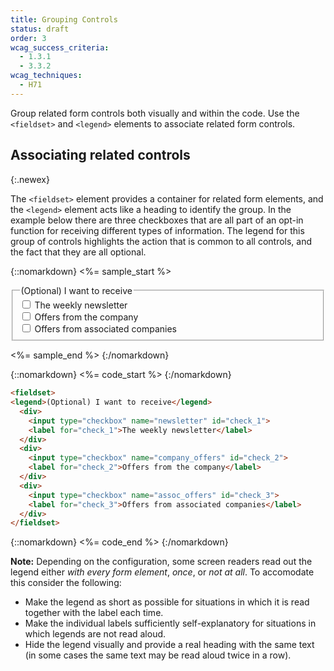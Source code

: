```yaml
---
title: Grouping Controls
status: draft
order: 3
wcag_success_criteria:
  - 1.3.1
  - 3.3.2
wcag_techniques:
  - H71
---
```


Group related form controls both visually and within the code. Use the `<fieldset>` and `<legend>` elements to associate related form controls.

## Associating related controls
{:.newex}

The `<fieldset>` element provides a container for related form elements, and the `<legend>` element acts like a heading to identify the group. In the example below there are three checkboxes that are all part of an opt-in function for receiving different types of information. The legend for this group of controls highlights the action that is common to all controls, and the fact that they are all optional.

{::nomarkdown}
<%= sample_start %>

<form method="post" action="#">
<fieldset>
<legend>(Optional) I want to receive</legend>
  <div>
    <input type="checkbox" name="newsletter" id="check_1"> <label for="check_1">The weekly newsletter</label>
  </div>
  <div>
    <input type="checkbox" name="company_offers" id="check_2"> <label for="check_2">Offers from the company</label>
  </div>
  <div>
    <input type="checkbox" name="assoc_offers" id="check_3"> <label for="check_3">Offers from associated companies</label>
  </div>
</fieldset>
</form>

<%= sample_end %>
{:/nomarkdown}

{::nomarkdown}
<%= code_start %>
{:/nomarkdown}

~~~ html
<fieldset>
<legend>(Optional) I want to receive</legend>
  <div>
    <input type="checkbox" name="newsletter" id="check_1">
    <label for="check_1">The weekly newsletter</label>
  </div>
  <div>
    <input type="checkbox" name="company_offers" id="check_2">
    <label for="check_2">Offers from the company</label>
  </div>
  <div>
    <input type="checkbox" name="assoc_offers" id="check_3">
    <label for="check_3">Offers from associated companies</label>
  </div>
</fieldset>
~~~

{::nomarkdown}
<%= code_end %>
{:/nomarkdown}

**Note:** Depending on the configuration, some screen readers read out the legend either _with every form element_, _once_, or _not at all_. To accomodate this consider the following:

* Make the legend as short as possible for situations in which it is read together with the label each time.
* Make the individual labels sufficiently self-explanatory for situations in which legends are not read aloud.
* Hide the legend visually and provide a real heading with the same text (in some cases the same text may be read aloud twice in a row).
